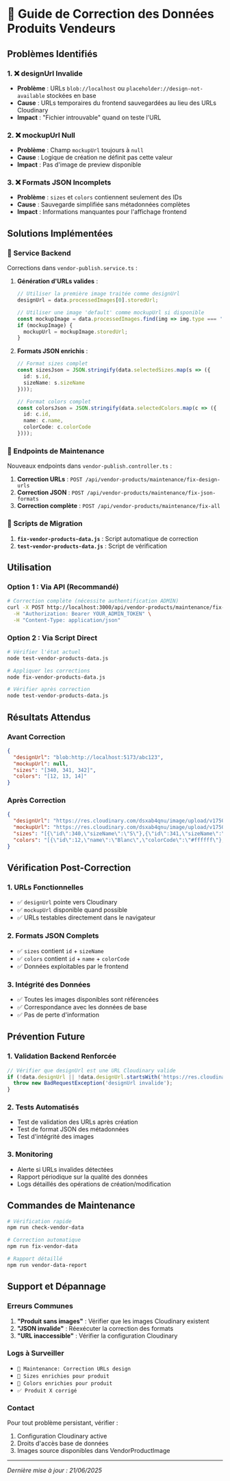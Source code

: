 # 🔧 Guide de Correction des Données Produits Vendeurs

## Problèmes Identifiés

### 1. ❌ designUrl Invalide
- **Problème** : URLs `blob://localhost` ou `placeholder://design-not-available` stockées en base
- **Cause** : URLs temporaires du frontend sauvegardées au lieu des URLs Cloudinary
- **Impact** : "Fichier introuvable" quand on teste l'URL

### 2. ❌ mockupUrl Null
- **Problème** : Champ `mockupUrl` toujours à `null`
- **Cause** : Logique de création ne définit pas cette valeur
- **Impact** : Pas d'image de preview disponible

### 3. ❌ Formats JSON Incomplets
- **Problème** : `sizes` et `colors` contiennent seulement des IDs
- **Cause** : Sauvegarde simplifiée sans métadonnées complètes
- **Impact** : Informations manquantes pour l'affichage frontend

## Solutions Implémentées

### 🔧 Service Backend

Corrections dans `vendor-publish.service.ts` :

1. **Génération d'URLs valides** :
   ```typescript
   // Utiliser la première image traitée comme designUrl
   designUrl = data.processedImages[0].storedUrl;
   
   // Utiliser une image 'default' comme mockupUrl si disponible
   const mockupImage = data.processedImages.find(img => img.type === 'default');
   if (mockupImage) {
     mockupUrl = mockupImage.storedUrl;
   }
   ```

2. **Formats JSON enrichis** :
   ```typescript
   // Format sizes complet
   const sizesJson = JSON.stringify(data.selectedSizes.map(s => ({
     id: s.id,
     sizeName: s.sizeName
   })));
   
   // Format colors complet
   const colorsJson = JSON.stringify(data.selectedColors.map(c => ({
     id: c.id,
     name: c.name,
     colorCode: c.colorCode
   })));
   ```

### 🔧 Endpoints de Maintenance

Nouveaux endpoints dans `vendor-publish.controller.ts` :

1. **Correction URLs** : `POST /api/vendor-products/maintenance/fix-design-urls`
2. **Correction JSON** : `POST /api/vendor-products/maintenance/fix-json-formats`
3. **Correction complète** : `POST /api/vendor-products/maintenance/fix-all`

### 🔧 Scripts de Migration

1. **`fix-vendor-products-data.js`** : Script automatique de correction
2. **`test-vendor-products-data.js`** : Script de vérification

## Utilisation

### Option 1 : Via API (Recommandé)

```bash
# Correction complète (nécessite authentification ADMIN)
curl -X POST http://localhost:3000/api/vendor-products/maintenance/fix-all \
  -H "Authorization: Bearer YOUR_ADMIN_TOKEN" \
  -H "Content-Type: application/json"
```

### Option 2 : Via Script Direct

```bash
# Vérifier l'état actuel
node test-vendor-products-data.js

# Appliquer les corrections
node fix-vendor-products-data.js

# Vérifier après correction
node test-vendor-products-data.js
```

## Résultats Attendus

### Avant Correction
```json
{
  "designUrl": "blob:http://localhost:5173/abc123",
  "mockupUrl": null,
  "sizes": "[340, 341, 342]",
  "colors": "[12, 13, 14]"
}
```

### Après Correction
```json
{
  "designUrl": "https://res.cloudinary.com/dsxab4qnu/image/upload/v1750515896/vendor-products/vendor_1750515896372_blanc.jpg",
  "mockupUrl": "https://res.cloudinary.com/dsxab4qnu/image/upload/v1750515897/vendor-products/vendor_1750515898124_bleu.jpg",
  "sizes": "[{\"id\":340,\"sizeName\":\"S\"},{\"id\":341,\"sizeName\":\"M\"},{\"id\":342,\"sizeName\":\"L\"}]",
  "colors": "[{\"id\":12,\"name\":\"Blanc\",\"colorCode\":\"#ffffff\"},{\"id\":13,\"name\":\"Bleu\",\"colorCode\":\"#0066cc\"},{\"id\":14,\"name\":\"Noir\",\"colorCode\":\"#000000\"}]"
}
```

## Vérification Post-Correction

### 1. URLs Fonctionnelles
- ✅ `designUrl` pointe vers Cloudinary
- ✅ `mockupUrl` disponible quand possible
- ✅ URLs testables directement dans le navigateur

### 2. Formats JSON Complets
- ✅ `sizes` contient `id` + `sizeName`
- ✅ `colors` contient `id` + `name` + `colorCode`
- ✅ Données exploitables par le frontend

### 3. Intégrité des Données
- ✅ Toutes les images disponibles sont référencées
- ✅ Correspondance avec les données de base
- ✅ Pas de perte d'information

## Prévention Future

### 1. Validation Backend Renforcée
```typescript
// Vérifier que designUrl est une URL Cloudinary valide
if (!data.designUrl || !data.designUrl.startsWith('https://res.cloudinary.com/')) {
  throw new BadRequestException('designUrl invalide');
}
```

### 2. Tests Automatisés
- Test de validation des URLs après création
- Test de format JSON des métadonnées
- Test d'intégrité des images

### 3. Monitoring
- Alerte si URLs invalides détectées
- Rapport périodique sur la qualité des données
- Logs détaillés des opérations de création/modification

## Commandes de Maintenance

```bash
# Vérification rapide
npm run check-vendor-data

# Correction automatique
npm run fix-vendor-data

# Rapport détaillé
npm run vendor-data-report
```

## Support et Dépannage

### Erreurs Communes

1. **"Produit sans images"** : Vérifier que les images Cloudinary existent
2. **"JSON invalide"** : Réexécuter la correction des formats
3. **"URL inaccessible"** : Vérifier la configuration Cloudinary

### Logs à Surveiller
- `🔧 Maintenance: Correction URLs design`
- `📐 Sizes enrichies pour produit`
- `🎨 Colors enrichies pour produit`
- `✅ Produit X corrigé`

### Contact
Pour tout problème persistant, vérifier :
1. Configuration Cloudinary active
2. Droits d'accès base de données
3. Images source disponibles dans VendorProductImage

---

*Dernière mise à jour : 21/06/2025* 